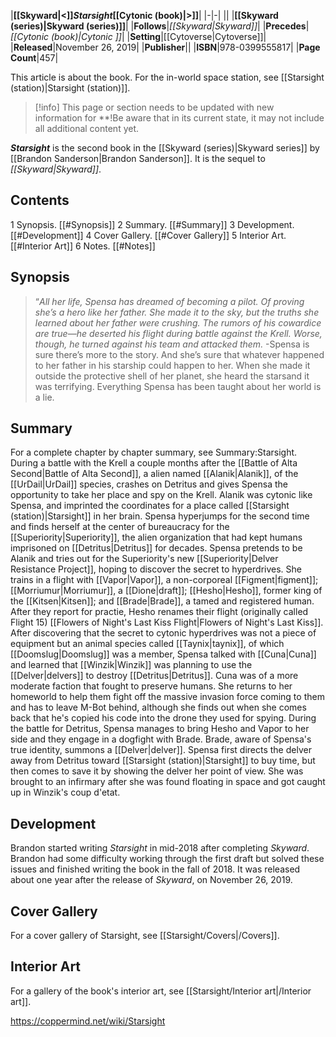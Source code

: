 |**[[Skyward\|<]]*Starsight*[[Cytonic (book)\|>]]**|
|-|-|
||
|**[[Skyward (series)\|Skyward (series)]]**|
|**Follows**|*[[Skyward\|Skyward]]*|
|**Precedes**|*[[Cytonic (book)\|Cytonic ]]*|
|**Setting**|[[Cytoverse\|Cytoverse]]|
|**Released**|November 26, 2019|
|**Publisher**||
|**ISBN**|978-0399555817|
|**Page Count**|457|

This article is about the book. For the in-world space station, see [[Starsight (station)\|Starsight (station)]].
> [!info] This page or section needs to be updated with new information for **!Be aware that in its current state, it may not include all additional content yet.

***Starsight*** is the second book in the [[Skyward (series)\|Skyward series]] by [[Brandon Sanderson\|Brandon Sanderson]]. It is the sequel to *[[Skyward\|Skyward]]*.

## Contents

1 Synopsis. [[#Synopsis]] 
2 Summary. [[#Summary]] 
3 Development. [[#Development]] 
4 Cover Gallery. [[#Cover Gallery]] 
5 Interior Art. [[#Interior Art]] 
6 Notes. [[#Notes]] 


## Synopsis
>“*All her life, Spensa has dreamed of becoming a pilot. Of proving she’s a hero like her father. She made it to the sky, but the truths she learned about her father were crushing. The rumors of his cowardice are true—he deserted his flight during battle against the Krell. Worse, though, he turned against his team and attacked them.*
\-Spensa is sure there’s more to the story. And she’s sure that whatever happened to her father in his starship could happen to her. When she made it outside the protective shell of her planet, she heard the starsand it was terrifying. Everything Spensa has been taught about her world is a lie.


## Summary
For a complete chapter by chapter summary, see Summary:Starsight.
During a battle with the Krell a couple months after the [[Battle of Alta Second\|Battle of Alta Second]], a alien named [[Alanik\|Alanik]], of the [[UrDail\|UrDail]] species, crashes on Detritus and gives Spensa the opportunity to take her place and spy on the Krell. Alanik was cytonic like Spensa, and imprinted the coordinates for a place called [[Starsight (station)\|Starsight]] in her brain. Spensa hyperjumps for the second time and finds herself at the center of bureaucracy for the [[Superiority\|Superiority]], the alien organization that had kept humans imprisoned on [[Detritus\|Detritus]] for decades.
Spensa pretends to be Alanik and tries out for the Superiority's new [[Superiority\|Delver Resistance Project]], hoping to discover the secret to hyperdrives. She trains in a flight with [[Vapor\|Vapor]], a non-corporeal [[Figment\|figment]]; [[Morriumur\|Morriumur]], a [[Dione\|draft]]; [[Hesho\|Hesho]], former king of the [[Kitsen\|Kitsen]]; and [[Brade\|Brade]], a tamed and registered human. After they report for practie, Hesho renames their flight (originally called Flight 15) [[Flowers of Night's Last Kiss Flight\|Flowers of Night's Last Kiss]].
After discovering that the secret to cytonic hyperdrives was not a piece of equipment but an animal species called [[Taynix\|taynix]], of which [[Doomslug\|Doomslug]] was a member, Spensa talked with [[Cuna\|Cuna]] and learned that [[Winzik\|Winzik]] was planning to use the [[Delver\|delvers]] to destroy [[Detritus\|Detritus]]. Cuna was of a more moderate faction that fought to preserve humans. She returns to her homeworld to help them fight off the massive invasion force coming to them and has to leave M-Bot behind, although she finds out when she comes back that he's copied his code into the drone they used for spying. During the battle for Detritus, Spensa manages to bring Hesho and Vapor to her side and they engage in a dogfight with Brade. Brade, aware of Spensa's true identity, summons a [[Delver\|delver]]. Spensa first directs the delver away from Detritus toward [[Starsight (station)\|Starsight]] to buy time, but then comes to save it by showing the delver her point of view. She was brought to an infirmary after she was found floating in space and got caught up in Winzik's coup d'etat.

## Development
Brandon started writing *Starsight* in mid-2018 after completing *Skyward*. Brandon had some difficulty working through the first draft but solved these issues and finished writing the book in the fall of 2018. It was released about one year after the release of *Skyward*, on November 26, 2019.

## Cover Gallery
For a cover gallery of Starsight, see [[Starsight/Covers\|/Covers]].
## Interior Art
For a gallery of the book's interior art, see [[Starsight/Interior art\|/Interior art]].


https://coppermind.net/wiki/Starsight